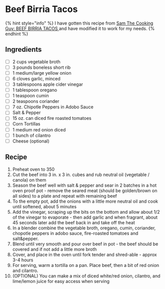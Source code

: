 # Beef Birria Tacos

{% hint style="info" %}
I have gotten this recipe from [Sam The Cooking Guy: BEEF BIRRIA TACOS ](https://www.thecookingguy.com/cookbook/https/youtube/rexifmidtru?rq=birria)and have modified it to work for my needs.
{% endhint %}

## Ingredients

* [ ] 2 cups vegetable broth
* [ ] 3 pounds boneless short rib
* [ ] 1 medium/large yellow onion
* [ ] 6 cloves garlic, minced
* [ ] 3 tablespoons apple cider vinegar
* [ ] 1 tablespoon oregano
* [ ] 1 teaspoon cumin
* [ ] 2 teaspoons coriander
* [ ] 7 oz. Chipotle Peppers in Adobo Sauce
* [ ] Salt & Pepper
* [ ] 15 oz. can diced fire roasted tomatoes
* [ ] Corn Tortillas
* [ ] 1 medium red onion diced
* [ ] 1 bunch of cilantro
* [ ] Cheese (optional)

## Recipe

1. Preheat oven to 350
2. Cut the beef into 3 in. x 3 in. cubes and rub neutral oil (vegetable / canola) on them
3. Season the beef well with salt & pepper and sear in 2 batches in a hot oven proof pot - remove the seared meat (should be golden/brown on all sides) to a plate and repeat with remaining beef
4. To the empty pot, add the onions with a little more neutral oil and cook until softened, about 5 minutes
5. Add the vinegar, scraping up the bits on the bottom and allow about 1/2 of the vinegar to evaporate - then add garlic and when fragrant, about 45 seconds later add the beef back in and take off the heat
6. In a blender combine the vegetable broth, oregano, cumin, coriander, chopotle peppers in adobo sauce, fire-roasted tomatoes and salt\&pepper.
7. Blend until very smooth and pour over beef in pot - the beef should be covered and if not add a little more broth
8. Cover, and place in the oven until fork tender and shred-able - approx 3-4 hours
9. For serving, warm a tortilla on a pan. Place beef, then a bit of red onion and cilantro.
10. (OPTIONAL) You can make a mix of diced white/red onion, cilantro, and lime/lemon juice for easy access when serving
